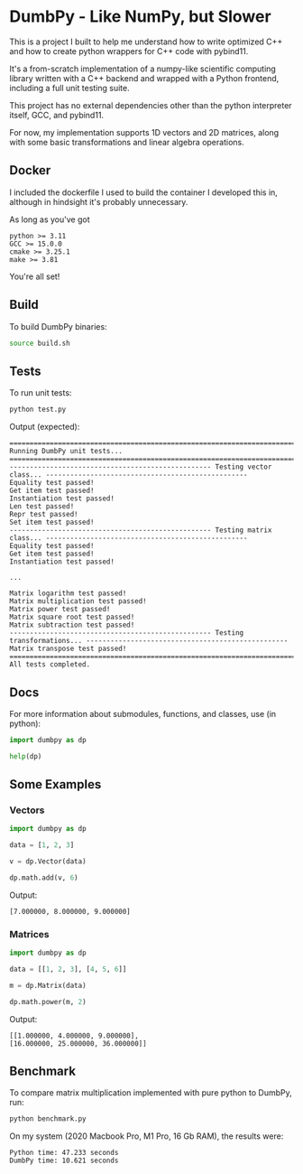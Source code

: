 # DumbPy - Like NumPy, but Slower

This is a project I built to help me understand how to write optimized C++ and how to create python wrappers for C++ code with pybind11. 

It's a from-scratch implementation of a numpy-like scientific computing library written with a C++ backend and wrapped with a Python frontend, including a full unit testing suite.

This project has no external dependencies other than the python interpreter itself, GCC, and pybind11.

For now, my implementation supports 1D vectors and 2D matrices, along with some basic transformations and linear algebra operations.

## Docker

I included the dockerfile I used to build the container I developed this in, although in hindsight it's probably unnecessary.

As long as you've got 

```
python >= 3.11
GCC >= 15.0.0
cmake >= 3.25.1
make >= 3.81
```

You're all set!

## Build

To build DumbPy binaries:

```bash
source build.sh
```

## Tests

To run unit tests:

```bash
python test.py
```

Output (expected):

```
=============================================================================================================================
Running DumbPy unit tests...
=============================================================================================================================
-------------------------------------------------- Testing vector class... --------------------------------------------------
Equality test passed!
Get item test passed!
Instantiation test passed!
Len test passed!
Repr test passed!
Set item test passed!
-------------------------------------------------- Testing matrix class... --------------------------------------------------
Equality test passed!
Get item test passed!
Instantiation test passed!

...

Matrix logarithm test passed!
Matrix multiplication test passed!
Matrix power test passed!
Matrix square root test passed!
Matrix subtraction test passed!
-------------------------------------------------- Testing transformations... --------------------------------------------------
Matrix transpose test passed!
=============================================================================================================================
All tests completed.

```

## Docs

For more information about submodules, functions, and classes, use (in python):

```python
import dumbpy as dp

help(dp)
```

## Some Examples

### Vectors
```python
import dumbpy as dp

data = [1, 2, 3]

v = dp.Vector(data)

dp.math.add(v, 6)
```

Output:

```
[7.000000, 8.000000, 9.000000]
```

### Matrices

```python
import dumbpy as dp

data = [[1, 2, 3], [4, 5, 6]]

m = dp.Matrix(data)

dp.math.power(m, 2)
```

Output:

```
[[1.000000, 4.000000, 9.000000], 
[16.000000, 25.000000, 36.000000]]
```

## Benchmark

To compare matrix multiplication implemented with pure python to DumbPy, run:

```bash
python benchmark.py
```

On my system (2020 Macbook Pro, M1 Pro, 16 Gb RAM), the results were:

```
Python time: 47.233 seconds
DumbPy time: 10.621 seconds
```
